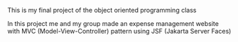 This is my final project of the object oriented programming class

In this project me and my group made an expense management website with MVC (Model-View-Controller) pattern using JSF (Jakarta Server Faces)
